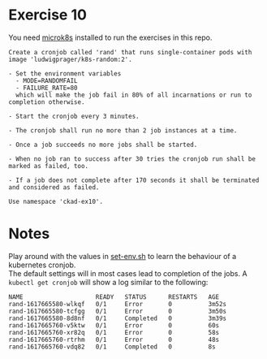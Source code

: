 # Exercise 10

You need [microk8s](https://microk8s.io/) installed to run the exercises in this repo.

```
Create a cronjob called 'rand' that runs single-container pods with image 'ludwigprager/k8s-random:2'.

- Set the environment variables
  - MODE=RANDOMFAIL
  - FAILURE_RATE=80
  which will make the job fail in 80% of all incarnations or run to completion otherwise.

- Start the cronjob every 3 minutes.

- The cronjob shall run no more than 2 job instances at a time.

- Once a job succeeds no more jobs shall be started.

- When no job ran to success after 30 tries the cronjob run shall be marked as failed, too.

- If a job does not complete after 170 seconds it shall be terminated and considered as failed.

Use namespace 'ckad-ex10'.
```

# Notes
Play around with the values in [set-env.sh](./set-env.sh) to learn the behaviour of a kubernetes cronjob.  
The default settings will in most cases lead to completion of the jobs.
A `kubectl get cronjob` will show a log similar to the following:
```
NAME                    READY   STATUS      RESTARTS   AGE
rand-1617665580-wlkqf   0/1     Error       0          3m52s
rand-1617665580-tcfgg   0/1     Error       0          3m50s
rand-1617665580-8d8nf   0/1     Completed   0          3m39s
rand-1617665760-v5ktw   0/1     Error       0          60s
rand-1617665760-xr82q   0/1     Error       0          58s
rand-1617665760-rtrhm   0/1     Error       0          48s
rand-1617665760-vdq82   0/1     Completed   0          8s
```
